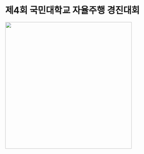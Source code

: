 # 제4회 국민대학교 자율주행 경진대회
<img src="https://user-images.githubusercontent.com/84624932/146878699-490e2c99-c405-4961-9617-f0b136c3a63c.png"  width="400" height="400"/>
